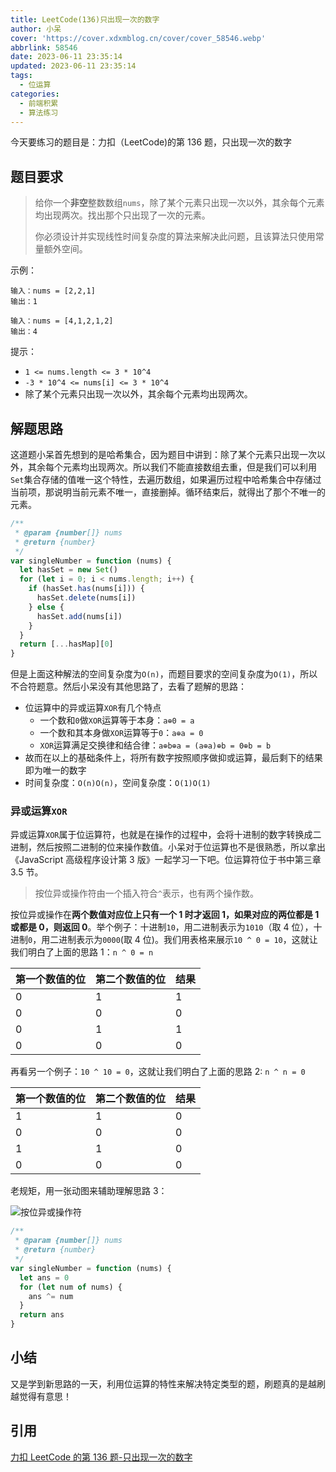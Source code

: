 ```yaml
---
title: LeetCode(136)只出现一次的数字
author: 小呆
cover: 'https://cover.xdxmblog.cn/cover/cover_58546.webp'
abbrlink: 58546
date: 2023-06-11 23:35:14
updated: 2023-06-11 23:35:14
tags:
  - 位运算
categories: 
  - 前端积累
  - 算法练习
---
```


今天要练习的题目是：力扣（LeetCode)的第 136 题，只出现一次的数字

## 题目要求

> 给你一个**非空**整数数组`nums`，除了某个元素只出现一次以外，其余每个元素均出现两次。找出那个只出现了一次的元素。
>
> 你必须设计并实现线性时间复杂度的算法来解决此问题，且该算法只使用常量额外空间。

<!--more-->

示例：

```
输入：nums = [2,2,1]
输出：1

输入：nums = [4,1,2,1,2]
输出：4
```

提示：

- `1 <= nums.length <= 3 * 10^4`
- `-3 * 10^4 <= nums[i] <= 3 * 10^4`
- 除了某个元素只出现一次以外，其余每个元素均出现两次。

## 解题思路

这道题小呆首先想到的是哈希集合，因为题目中讲到：除了某个元素只出现一次以外，其余每个元素均出现两次。所以我们不能直接数组去重，但是我们可以利用`Set`集合存储的值唯一这个特性，去遍历数组，如果遍历过程中哈希集合中存储过当前项，那说明当前元素不唯一，直接删掉。循环结束后，就得出了那个不唯一的元素。

```javascript
/**
 * @param {number[]} nums
 * @return {number}
 */
var singleNumber = function (nums) {
  let hasSet = new Set()
  for (let i = 0; i < nums.length; i++) {
    if (hasSet.has(nums[i])) {
      hasSet.delete(nums[i])
    } else {
      hasSet.add(nums[i])
    }
  }
  return [...hasMap][0]
}
```

但是上面这种解法的空间复杂度为`O(n)`，而题目要求的空间复杂度为`O(1)`，所以不合符题意。然后小呆没有其他思路了，去看了题解的思路：

- 位运算中的异或运算`XOR`有几个特点
  - 一个数和`0`做`XOR`运算等于本身：`a⊕0 = a`
  - 一个数和其本身做`XOR`运算等于`0`：`a⊕a = 0`
  - `XOR`运算满足交换律和结合律：`a⊕b⊕a = (a⊕a)⊕b = 0⊕b = b`
- 故而在以上的基础条件上，将所有数字按照顺序做抑或运算，最后剩下的结果即为唯一的数字
- 时间复杂度：`O(n)O(n)`，空间复杂度：`O(1)O(1)`

### 异或运算`XOR`

异或运算`XOR`属于位运算符，也就是在操作的过程中，会将十进制的数字转换成二进制，然后按照二进制的位来操作数值。小呆对于位运算也不是很熟悉，所以拿出《JavaScript 高级程序设计第 3 版》一起学习一下吧。位运算符位于书中第三章 3.5 节。

> 按位异或操作符由一个插入符合`^`表示，也有两个操作数。

按位异或操作在**两个数值对应位上只有一个 1 时才返回 1，如果对应的两位都是 1 或都是 0，则返回 0**。举个例子：十进制`10`，用二进制表示为`1010`（取 4 位），十进制`0`，用二进制表示为`0000`(取 4 位)。我们用表格来展示`10 ^ 0 = 10`，这就让我们明白了上面的思路 1：`n ^ 0 = n`

| 第一个数值的位 | 第二个数值的位 | 结果 |
| -------------- | -------------- | ---- |
| 0              | 1              | 1    |
| 0              | 0              | 0    |
| 0              | 1              | 1    |
| 0              | 0              | 0    |

再看另一个例子：`10 ^ 10 = 0`，这就让我们明白了上面的思路 2: `n ^ n = 0`

| 第一个数值的位 | 第二个数值的位 | 结果 |
| -------------- | -------------- | ---- |
| 1              | 1              | 0    |
| 0              | 0              | 0    |
| 1              | 1              | 0    |
| 0              | 0              | 0    |

老规矩，用一张动图来辅助理解思路 3：

![按位异或操作符](https://img.xdxmblog.cn/images/article_58546_01.gif)

```javascript
/**
 * @param {number[]} nums
 * @return {number}
 */
var singleNumber = function (nums) {
  let ans = 0
  for (let num of nums) {
    ans ^= num
  }
  return ans
}
```

## 小结

又是学到新思路的一天，利用位运算的特性来解决特定类型的题，刷题真的是越刷越觉得有意思！

## 引用

[力扣 LeetCode 的第 136 题-只出现一次的数字](https://leetcode.cn/problems/single-number)
